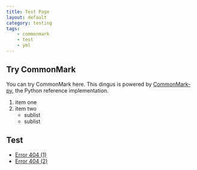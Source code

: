 ```yaml
---
title: Test Page
layout: default
category: testing
tags:
    - commonmark
    - test
    - yml
---
```

## Try CommonMark

You can try CommonMark here.  This dingus is powered by
[CommonMark-py](https://github.com/rolandshoemaker/CommonMark-py),
the Python reference implementation.

1. item one
2. item two
   - sublist
   - sublist

## Test

- [Error 404 (1)](/qsdf)
- [Error 404 (2)](/page/qsdf)
